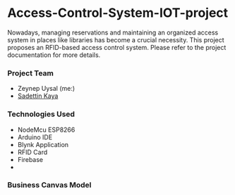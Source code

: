 # Access-Control-System-IOT-project

Nowadays, managing reservations and maintaining an organized access system in places like libraries has become a crucial necessity. This project proposes an RFID-based access control system. Please refer to the project documentation for more details.

### Project Team    
- Zeynep Uysal (me:)
- [Sadettin Kaya](https://github.com/Sadettinkaya?fbclid=PAZXh0bgNhZW0CMTEAAaYjIPO5lrBqg4h3m9ntRZHnXYK1_zPsOLLXkxXWbVqQ-fyjM8_MlNu2H48_aem_B18wNjyLhFgaQJaQtG_0Hw)
  
### Technologies Used
- NodeMcu ESP8266
- Arduino IDE
- Blynk Application
- RFID Card
- Firebase
- 
### Business Canvas Model
